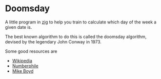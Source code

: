 # Doomsday

A little program in [zig](https://ziglang.org) to help you train to calculate which day of the week a given date is.

The best known algorithm to do this is called the doomsday algorithm, devised by the legendary John Conway in 1973.

Some good resources are
  - [Wikipedia](https://en.wikipedia.org/wiki/Doomsday_rule)
  - [Numberphile](https://www.youtube.com/watch?v=z2x3SSBVGJU)
  - [Mike Boyd](https://www.youtube.com/watch?v=eSpW4I5moiA)